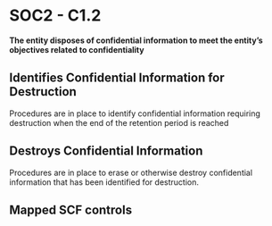 # SOC2 - C1.2
**The entity disposes of confidential information to meet the entity’s objectives related to confidentiality**
## Identifies Confidential Information for Destruction
Procedures are in place to identify confidential information requiring destruction when the end of the retention period is reached
## Destroys Confidential Information
Procedures are in place to erase or otherwise destroy confidential information that has been identified for destruction.
## Mapped SCF controls